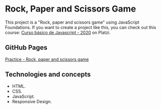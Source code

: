 # Rock, Paper and Scissors Game

This project is a "Rock, paper and scissors game" using JavaScript Foundations. If you want to create a project like this, you can check out this course: [Curso básico de Javascript - 2020](https://platzi.com/clases/old/basico-javascript/) on Platzi.

## GitHub Pages

[Practice - Rock, paper and scissors game](https://mauriciojcarrillo.github.io/rock-paper-scissors-vanilla-game)

## Technologies and concepts

- HTML.
- CSS.
- JavaScript.
- Responsive Design.
